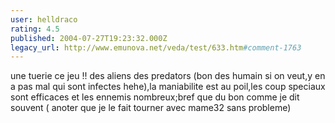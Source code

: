```yaml
---
user: helldraco
rating: 4.5
published: 2004-07-27T19:23:32.000Z
legacy_url: http://www.emunova.net/veda/test/633.htm#comment-1763
---
```

une tuerie ce jeu !! des aliens des predators (bon des humain si on veut,y en a pas mal qui sont infectes hehe),la maniabilite est au poil,les coup speciaux sont efficaces et les ennemis nombreux;bref que du bon comme je dit souvent ( anoter que je le fait tourner avec mame32 sans probleme)